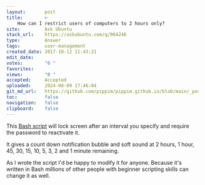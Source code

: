 ```yaml
---
layout:       post
title:        >
    How can I restrict users of computers to 2 hours only?
site:         Ask Ubuntu
stack_url:    https://askubuntu.com/q/964246
type:         Answer
tags:         user-management
created_date: 2017-10-12 11:43:21
edit_date:    
votes:        "6 "
favorites:    
views:        "0 "
accepted:     Accepted
uploaded:     2024-08-09 17:46:04
git_md_url:   https://github.com/pippim/pippim.github.io/blob/main/_posts/2017/2017-10-12-How-can-I-restrict-users-of-computers-to-2-hours-only_.md
toc:          false
navigation:   false
clipboard:    false
---
```


This [Bash script][1] will lock screen after an interval you specify and require the password to reactivate it.

It gives a count down notification bubble and soft sound at 2 hours, 1 hour, 45, 30, 15, 10, 5, 3, 2 and 1 minute remaining.

As I wrote the script I'd be happy to modify it for anyone. Because it's written in Bash millions of other people with beginner scripting skills can change it as well.

  [1]: http://askubuntu.com/questions/837078/application-that-will-lock-screen-after-a-set-amount-of-time-for-ubuntu
